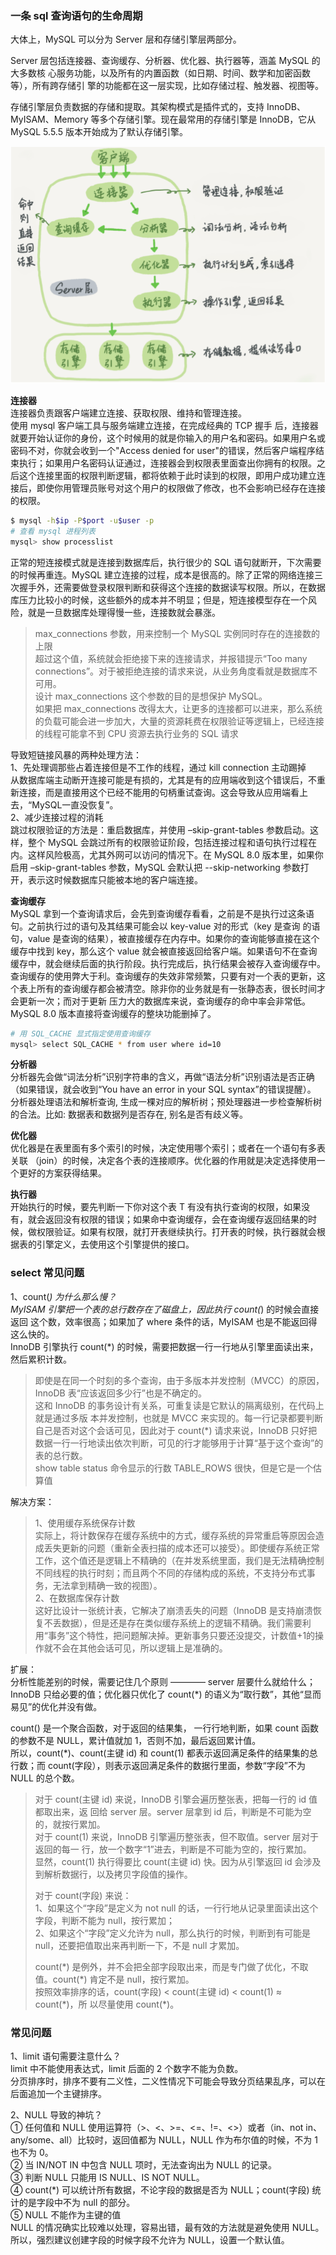 
### 一条 sql 查询语句的生命周期
大体上，MySQL 可以分为 Server 层和存储引擎层两部分。  

Server 层包括连接器、查询缓存、分析器、优化器、执行器等，涵盖 MySQL 的大多数核 心服务功能，以及所有的内置函数（如日期、时间、数学和加密函数等），所有跨存储引 擎的功能都在这一层实现，比如存储过程、触发器、视图等。

存储引擎层负责数据的存储和提取。其架构模式是插件式的，支持 InnoDB、MyISAM、Memory 等多个存储引擎。现在最常用的存储引擎是 InnoDB，它从 MySQL 5.5.5 版本开始成为了默认存储引擎。  

![MySQL 的基本架构](../images/mysql-basic-01.png)

**连接器**  
连接器负责跟客户端建立连接、获取权限、维持和管理连接。  
使用 mysql 客户端工具与服务端建立连接，在完成经典的 TCP 握手 后，连接器就要开始认证你的身份，这个时候用的就是你输入的用户名和密码。如果用户名或密码不对，你就会收到一个"Access denied for user"的错误，然后客户端程序结束执行；如果用户名密码认证通过，连接器会到权限表里面查出你拥有的权限。之后这个连接里面的权限判断逻辑，都将依赖于此时读到的权限，即用户成功建立连接后，即使你用管理员账号对这个用户的权限做了修改，也不会影响已经存在连接的权限。  
```bash
$ mysql -h$ip -P$port -u$user -p
# 查看 mysql 进程列表
mysql> show processlist
```
正常的短连接模式就是连接到数据库后，执行很少的 SQL 语句就断开，下次需要的时候再重连。MySQL 建立连接的过程，成本是很高的。除了正常的网络连接三次握手外，还需要做登录权限判断和获得这个连接的数据读写权限。所以，在数据库压力比较小的时候，这些额外的成本并不明显；但是，短连接模型存在一个风险，就是一旦数据库处理得慢一些，连接数就会暴涨。  
> max_connections 参数，用来控制一个 MySQL 实例同时存在的连接数的上限  
> 超过这个值，系统就会拒绝接下来的连接请求，并报错提示“Too many connections”。对于被拒绝连接的请求来说，从业务角度看就是数据库不可用。  
> 设计 max_connections 这个参数的目的是想保护 MySQL。  
> 如果把 max_connections 改得太大，让更多的连接都可以进来，那么系统的负载可能会进一步加大，大量的资源耗费在权限验证等逻辑上，已经连接的线程可能拿不到 CPU 资源去执行业务的 SQL 请求

导致短链接风暴的两种处理方法：  
1、先处理调那些占着连接但是不工作的线程，通过 kill connection 主动踢掉  
从数据库端主动断开连接可能是有损的，尤其是有的应用端收到这个错误后，不重新连接，而是直接用这个已经不能用的句柄重试查询。这会导致从应用端看上去，“MySQL一直没恢复”。  
2、减少连接过程的消耗  
跳过权限验证的方法是：重启数据库，并使用 –skip-grant-tables 参数启动。这样，整个 MySQL 会跳过所有的权限验证阶段，包括连接过程和语句执行过程在内。这样风险极高，尤其外网可以访问的情况下。在 MySQL 8.0 版本里，如果你启用 –skip-grant-tables 参数，MySQL 会默认把 --skip-networking 参数打开，表示这时候数据库只能被本地的客户端连接。

**查询缓存**  
MySQL 拿到一个查询请求后，会先到查询缓存看看，之前是不是执行过这条语句。之前执行过的语句及其结果可能会以 key-value 对的形式（key 是查询 的语句，value 是查询的结果），被直接缓存在内存中。如果你的查询能够直接在这个缓存中找到 key，那么这个 value 就会被直接返回给客户端。如果语句不在查询缓存中，就会继续后面的执行阶段。执行完成后，执行结果会被存入查询缓存中。  
查询缓存的使用弊大于利。查询缓存的失效非常频繁，只要有对一个表的更新，这个表上所有的查询缓存都会被清空。除非你的业务就是有一张静态表，很长时间才会更新一次；而对于更新 压力大的数据库来说，查询缓存的命中率会非常低。MySQL 8.0 版本直接将查询缓存的整块功能删掉了。    
```bash
# 用 SQL_CACHE 显式指定使用查询缓存
mysql> select SQL_CACHE * from user where id=10
```

**分析器**  
分析器先会做“词法分析”识别字符串的含义，再做“语法分析”识别语法是否正确（如果错误，就会收到“You have an error in your SQL syntax”的错误提醒）。  
分析器处理语法和解析查询, 生成一棵对应的解析树；预处理器进一步检查解析树的合法。比如: 数据表和数据列是否存在, 别名是否有歧义等。  

**优化器**  
优化器是在表里面有多个索引的时候，决定使用哪个索引；或者在一个语句有多表关联 （join）的时候，决定各个表的连接顺序。优化器的作用就是决定选择使用一个更好的方案获得结果。  

**执行器**  
开始执行的时候，要先判断一下你对这个表 T 有没有执行查询的权限，如果没有，就会返回没有权限的错误；如果命中查询缓存，会在查询缓存返回结果的时候，做权限验证。如果有权限，就打开表继续执行。打开表的时候，执行器就会根据表的引擎定义，去使用这个引擎提供的接口。

### select 常见问题
1、count(*) 为什么那么慢？  
MyISAM 引擎把一个表的总行数存在了磁盘上，因此执行 count(*) 的时候会直接返回 这个数，效率很高；如果加了 where 条件的话，MyISAM 也是不能返回得这么快的。  
InnoDB 引擎执行 count(*) 的时候，需要把数据一行一行地从引擎里面读出来，然后累积计数。
> 即使是在同一个时刻的多个查询，由于多版本并发控制（MVCC）的原因， InnoDB 表“应该返回多少行”也是不确定的。  
> 这和 InnoDB 的事务设计有关系，可重复读是它默认的隔离级别，在代码上就是通过多版 本并发控制，也就是 MVCC 来实现的。每一行记录都要判断自己是否对这个会话可见，因此对于 count(*) 请求来说，InnoDB 只好把数据一行一行地读出依次判断，可见的行才能够用于计算“基于这个查询”的表的总行数。  
> show table status 命令显示的行数 TABLE_ROWS 很快，但是它是一个估算值

解决方案：  
> 1、使用缓存系统保存计数  
> 实际上，将计数保存在缓存系统中的方式，缓存系统的异常重启等原因会造成丢失更新的问题（重新全表扫描的成本还可以接受）。即使缓存系统正常工作，这个值还是逻辑上不精确的（在并发系统里面，我们是无法精确控制不同线程的执行时刻；而且两个不同的存储构成的系统，不支持分布式事务，无法拿到精确一致的视图）。  
> 2、在数据库保存计数  
> 这好比设计一张统计表，它解决了崩溃丢失的问题（InnoDB 是支持崩溃恢复不丢数据），但是还是存在类似缓存系统上的逻辑不精确。我们需要利用“事务”这个特性，把问题解决掉。更新事务只要还没提交，计数值+1的操作就不会在其他会话可见，所以逻辑上是准确的。

扩展：  
分析性能差别的时候，需要记住几个原则 ————  server 层要什么就给什么；InnoDB 只给必要的值；优化器只优化了 count(*) 的语义为“取行数”，其他“显而易见”的优化并没有做。  

count() 是一个聚合函数，对于返回的结果集， 一行行地判断，如果 count 函数的参数不是 NULL，累计值就加 1，否则不加，最后返回累计值。  
所以，count(*)、count(主键 id) 和 count(1) 都表示返回满足条件的结果集的总行数；而 count(字段），则表示返回满足条件的数据行里面，参数“字段”不为 NULL 的总个数。  
> 对于 count(主键 id) 来说，InnoDB 引擎会遍历整张表，把每一行的 id 值都取出来，返 回给 server 层。server 层拿到 id 后，判断是不可能为空的，就按行累加。  
> 对于 count(1) 来说，InnoDB 引擎遍历整张表，但不取值。server 层对于返回的每一 行，放一个数字“1”进去，判断是不可能为空的，按行累加。  
> 显然，count(1) 执行得要比 count(主键 id) 快。因为从引擎返回 id 会涉及到解析数据行，以及拷贝字段值的操作。  
> 
> 对于 count(字段) 来说：  
> 1、如果这个“字段”是定义为 not null 的话，一行行地从记录里面读出这个字段，判断不能为 null，按行累加；   
> 2、如果这个“字段”定义允许为 null，那么执行的时候，判断到有可能是 null，还要把值取出来再判断一下，不是 null 才累加。  
> 
> count(*) 是例外，并不会把全部字段取出来，而是专门做了优化，不取值。count(\*) 肯定不是 null，按行累加。  
> 按照效率排序的话，count(字段) < count(主键 id) < count(1) ≈ count(\*)，所 以尽量使用 count(\*)。

 
### 常见问题
1、limit 语句需要注意什么？  
limit 中不能使用表达式，limit 后面的 2 个数字不能为负数。  
分页排序时，排序不要有二义性，二义性情况下可能会导致分页结果乱序，可以在后面追加一个主键排序。     

2、NULL 导致的神坑？  
① 任何值和 NULL 使用运算符（>、<、>=、<=、!=、<>）或者（in、not in、any/some、all）比较时，返回值都为 NULL，NULL 作为布尔值的时候，不为 1 也不为 0。  
② 当 IN/NOT IN 中包含 NULL 项时，无法查询出为 NULL 的记录。   
③ 判断 NULL 只能用 IS NULL、IS NOT NULL。  
④ count(\*) 可以统计所有数据，不论字段的数据是否为 NULL；count(字段) 统计的是字段中不为 null 的部分。  
⑤ NULL 不能作为主键的值  
NULL 的情况确实比较难以处理，容易出错，最有效的方法就是避免使用 NULL。所以，强烈建议创建字段的时候字段不允许为 NULL，设置一个默认值。  


